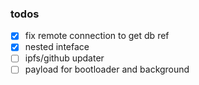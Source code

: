 ### todos

- [x] fix remote connection to get db ref
- [x] nested inteface
- [ ] ipfs/github updater
- [ ] payload for bootloader and background
